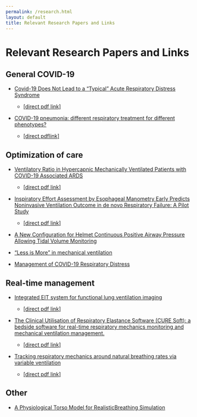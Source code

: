 ```yaml
---
permalink: /research.html
layout: default
title: Relevant Research Papers and Links
---
```


# Relevant Research Papers and Links

## General COVID-19

  * [Covid-19 Does Not Lead to a “Typical” Acute Respiratory Distress Syndrome](https://www.atsjournals.org/doi/abs/10.1164/rccm.202003-0817LE) 
    * [[direct pdf link]](https://www.atsjournals.org/doi/pdf/10.1164/rccm.202003-0817LE)

  * [COVID-19 pneumonia: different respiratory treatment for different phenotypes?](https://link.springer.com/article/10.1007/s00134-020-06033-2) 
    * [[direct pdflink]](https://link.springer.com/content/pdf/10.1007/s00134-020-06033-2.pdf)

## Optimization of care

  * [Ventilatory Ratio in Hypercapnic Mechanically Ventilated Patients with COVID-19 Associated ARDS](https://www.atsjournals.org/doi/abs/10.1164/rccm.202002-0373LE) 
    * [[direct pdf link]](https://www.atsjournals.org/doi/pdf/10.1164/rccm.202002-0373LE)

  * [Inspiratory Effort Assessment by Esophageal Manometry Early Predicts Noninvasive Ventilation Outcome in de novo Respiratory Failure: A Pilot Study](https://www.atsjournals.org/doi/abs/10.1164/rccm.201912-2512OC) 
    * [[direct pdf link]](https://www.atsjournals.org/doi/pdf/10.1164/rccm.201912-2512OC)

  * [A New Configuration for Helmet Continuous Positive Airway Pressure Allowing Tidal Volume Monitoring](https://www.atsjournals.org/doi/abs/10.1164/rccm.202003-0550LE)

  * [“Less is More” in mechanical ventilation](https://link.springer.com/article/10.1007/s00134-020-05981-z)

  * [Management of COVID-19 Respiratory Distress](https://jamanetwork.com/journals/jama/fullarticle/2765302)

## Real-time management

  * [Integrated EIT system for functional lung ventilation imaging](https://www.ncbi.nlm.nih.gov/pubmed/31345220)
    * [[direct pdf link]](https://www.ncbi.nlm.nih.gov/pmc/articles/PMC6659234/pdf/12938_2019_Article_701.pdf)

  * [The Clinical Utilisation of Respiratory Elastance Software (CURE Soft): a bedside software for real-time respiratory mechanics monitoring and mechanical ventilation management.](https://www.ncbi.nlm.nih.gov/pubmed/25270094)
    * [[direct pdf link]](https://www.ncbi.nlm.nih.gov/pmc/articles/PMC4192763/pdf/12938_2014_Article_875.pdf)

  * [Tracking respiratory mechanics around natural breathing rates via variable ventilation](https://www.ncbi.nlm.nih.gov/pubmed/32317734)
    * [[direct pdf link]](https://www.ncbi.nlm.nih.gov/pmc/articles/PMC7174375/pdf/41598_2020_Article_63663.pdf)

## Other

  * [A Physiological Torso Model for RealisticBreathing Simulation](http://www.cs.uu.nl/groups/MG/multimedia/publications/art/3dph09.pdf)


